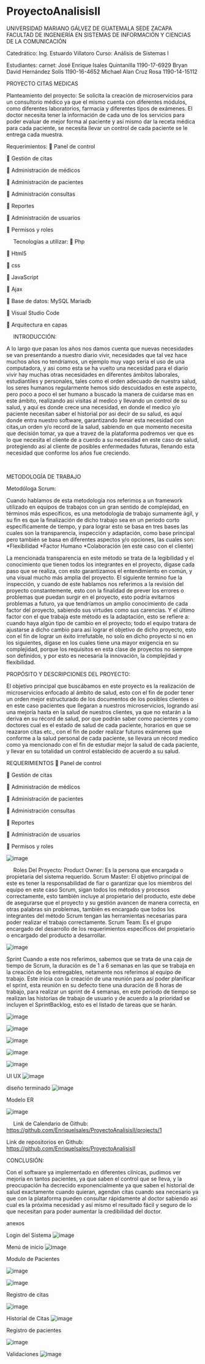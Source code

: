 # ProyectoAnalisisII
UNIVERSIDAD MARIANO GÁLVEZ DE GUATEMALA SEDE ZACAPA
FACULTAD DE INGENIERÍA EN SISTEMAS DE INFORMACIÓN Y CIENCIAS DE LA COMUNICACIÓN

Catedrático: Ing. Estuardo Villatoro 
Curso: Análisis de Sistemas I 

Estudiantes: 							carnet:
José Enrique Isales Quintanilla				1190-17-6929
Bryan David Hernández Solís				1190-16-4652
Michael Alan Cruz Rosa					1190-14-15112

PROYECTO 
CITAS MEDICAS








Planteamiento del proyecto: Se solicita la creación de microservicios para un consultorio médico ya que el mismo cuenta con diferentes módulos, como diferentes laboratorios, farmacia y diferentes tipos de exámenes. El doctor necesita tener la información de cada uno de los servicios para poder evaluar de mejor forma al paciente y así mismo dar la receta médica para cada paciente, se necesita llevar un control de cada paciente se le entrega cada muestra.


Requerimientos: 
	Panel de control 

	Gestión de citas

	Administración de médicos

	Administración de pacientes

	Administración consultas

	Reportes 

	Administración de usuarios

	Permisos y roles



 
Tecnologías a utilizar:
	Php

	Html5

	css

	JavaScript

	Ajax

	Base de datos: MySQL Mariadb

	Visual Studio Code

	Arquitectura en capas


 
INTRODUCCIÓN:


A lo largo que pasan los años nos damos cuenta que nuevas necesidades se van presentando a nuestro diario vivir, necesidades que tal vez hace muchos años no tendríamos, un ejemplo muy vago seria el uso de una computadora, y asi como esta se ha vuelto una necesidad para el diario vivir hay muchas otras necesidades en diferentes ámbitos laborales, estudiantiles y personales, tales como el orden adecuado de nuestra salud, los seres humanos regularmente hemos sido descuidados en este aspecto, pero poco a poco el ser humano a buscado la manera de cuidarse mas en este ámbito, realizando asi visitas al medico y llevando un control de su salud, y aquí es donde crece una necesidad, en donde el medico y/o paciente necesitan saber el historial por asi decir de su salud, es aquí donde entra nuestro software, garantizando llenar esta necesidad con citas,un orden y/o record de la salud, sabiendo en que momento necesita que decisión tomar, ya que a travez de la plataforma podremos ver que es lo que necesita el cliente de a cuerdo a su necesidad en este caso de salud, protegiendo asi al cliente de posibles enfermedades futuras, llenando esta necesidad que conforme los años fue creciendo. 



 

METODOLOGÍA DE TRABAJO

Metodóloga Scrum:

 Cuando hablamos de esta metodología nos referimos a un framework utilizado en equipos de trabajos con un gran sentido de complejidad, en términos más específicos, es una metodología de trabajo sumamente ágil, y su fin es que la finalización de dicho trabajo sea en un periodo corto específicamente de tiempo, y para lograr esto se basa en tres bases las cuales son la transparencia, inspección y adaptación, como base principal pero también se basa en diferentes aspectos y/o opciones, las cuales son: 
*Flexibilidad
*Factor Humano
*Colaboración (en este caso con el cliente)

La mencionada transparencia en este método se trata de la legibilidad y el conocimiento que tienen todos los integrantes en el proyecto, dígase cada paso que se realiza, con esto garantizamos el entendimiento en común, y una visual mucho más amplia del proyecto. 
El siguiente termino fue la inspección, y cuando de este hablamos nos referimos a la revisión del proyecto constantemente, esto con la finalidad de prever los errores o problemas que puedan surgir en el proyecto, esto podría evitarnos problemas a futuro, ya que tendríamos un amplio conocimiento de cada factor del proyecto, sabiendo sus virtudes como sus carencias. 
Y el último factor con el que trabaja este método es la adaptación, esto se refiere a: cuando haya algún tipo de cambio en el proyecto; todo el equipo tratara de ajustarse a dicho cambio para así lograr el objetivo de dicho proyecto, esto con el fin de lograr un éxito irrefutable, no solo en dicho proyecto si no en los siguientes, dígase en los cuales tiene una mayor exigencia en su complejidad, porque los requisitos en esta clase de proyectos no siempre son definidos, y por esto es necesaria la innovación, la complejidad y flexibilidad. 

PROPÓSITO Y DESCRIPCIONES DEL PROYECTO: 

El objetivo principal que buscábamos en este proyecto es la realización de microservicios enfocado al ámbito de salud, esto con el fin de poder tener un orden mejor estructurado de los documentos de los posibles clientes o en este caso pacientes que llegaran a nuestros microservicios, logrando así una mejoría hasta en la salud de nuestros clientes, ya que no estarán a la deriva en su récord de salud, por que podrán saber como pacientes y como doctores cual es el estado de salud de cada paciente, horarios en que se reazaron citas etc., con el fin de poder realizar futuros exámenes que conforme a la salud personal de cada paciente, se llevara un récord medico como ya mencionado con el fin de estudiar mejor la salud de cada paciente, y llevar en su totalidad un control establecido de acuerdo a su salud. 

REQUERIMIENTOS
	Panel de control 

	Gestión de citas

	Administración de médicos

	Administración de pacientes

	Administración consultas

	Reportes

	Administración de usuarios

	Permisos y roles










![image](https://user-images.githubusercontent.com/84251533/139541989-f5988359-18b7-45f8-b13c-5554c42fe3f3.png)














 
Roles Del Proyecto:
Product Owner: Es la persona que encargada o propietaria del sistema requerido. 
Scrum Master: El objetivo principal de este es tener la responsabilidad de fiar o garantizar que los miembros del equipo en este caso Scrum, sigan todos los métodos y procesos correctamente, esto también incluye al propietario del producto, este debe de asegurarse que el proyecto y su gestión avancen de manera correcta, en otras palabras sin problemas, también es encargado que todos los integrantes del método Scrum tengan las herramientas necesarias para poder realizar el trabajo correctamente. 
Scrum Team: Es el grupo encargado del desarrollo de los requerimientos específicos del propietario o encargado del producto a desarrollar.


![image](https://user-images.githubusercontent.com/84251533/139541999-052e757f-3510-4f64-912c-f73438d3c075.png)







Sprint
Cuando a este nos referimos, sabemos que se trata de una caja de tiempo de Scrum, la duración es de 1 a 6 semanas en las que se trabaja en la creación de los entregables, netamente nos referimos al equipo de trabajo. Este inicia con la creación de una reunión para así poder planificar el sprint, esta reunión en su defecto tiene una duración de 8 horas de trabajo, para realizar un sprint de 4 semanas, en este periodo de tiempo se realizan las historias de trabajo de usuario y de acuerdo a la prioridad se incluyen el SprintBacklog, esto es el listado de tareas que se harán. 

![image](https://user-images.githubusercontent.com/84251533/139542007-db9fd3cd-1349-4ea2-a3fa-a5f6c090372a.png)

![image](https://user-images.githubusercontent.com/84251533/139542016-c79484f0-f301-4ec5-bbbf-5de8475a6019.png)


![image](https://user-images.githubusercontent.com/84251533/139542056-c6b1fed0-1fee-4c59-a9a1-ac8cbd3e4ab1.png)


![image](https://user-images.githubusercontent.com/84251533/139542061-62dc1d5f-2c84-4198-b54b-4274ef1c878e.png)

![image](https://user-images.githubusercontent.com/84251533/139542069-9777468f-327e-4067-b023-bf2d80c2fdea.png)




UI UX
![image](https://user-images.githubusercontent.com/84251533/139542142-f2c2a623-44dd-450d-9916-d1a46e054d6e.png)

diseño terminado 
![image](https://user-images.githubusercontent.com/84251533/139542151-a5c6e748-6184-4fd6-a7e7-91be6b337d4a.png)



Modelo ER


![image](https://user-images.githubusercontent.com/84251533/139542175-a6f0301f-877d-44e8-90f1-5f521c945430.png)





 
Link de Calendario de Github: https://github.com/EnriqueIsales/ProyectoAnalisisII/projects/1 
 

Link de repositorios en Github: https://github.com/EnriqueIsales/ProyectoAnalisisII
 
CONCLUSIÓN:

Con el software ya implementado en diferentes clínicas, pudimos ver mejoría en tantos pacientes, ya que saben el control que se lleva, y la preocupación ha decrecido exponencialmente ya que saben el historial de salud exactamente cuando quieran, agendan citas cuando sea necesario ya que con la plataforma pueden consultar rápidamente al doctor sabiendo asi cual es la próxima necesidad y así mismo el resultado fácil y seguro de lo que necesitan para poder aumentar la credibilidad del doctor. 


anexos 

Login del Sistema
![image](https://user-images.githubusercontent.com/84251533/139541871-9b5a1b19-39b6-4ff8-a027-37d86dcac229.png)

Menú de inicio 
![image](https://user-images.githubusercontent.com/84251533/139541888-a0acd2b9-6bcb-405a-b41b-b14ddf5e0ce6.png)


Modulo de Pacientes

![image](https://user-images.githubusercontent.com/84251533/139541894-5903a105-133a-42b0-af43-a390779e236f.png)

![image](https://user-images.githubusercontent.com/84251533/139541897-5de571a9-f7d4-4374-8630-bd02f9baf72c.png)

Registro de citas

![image](https://user-images.githubusercontent.com/84251533/139541900-57ca9c87-a8bc-4bdb-bd68-8f7a508b2e13.png)

Historial de Citas
![image](https://user-images.githubusercontent.com/84251533/139541907-a93f62aa-ccc0-4702-9f5a-c8761975c80e.png)

Registro de pacientes 

![image](https://user-images.githubusercontent.com/84251533/139541913-b492c0e3-8314-4da3-b779-ccf708ba977a.png)

Validaciones
![image](https://user-images.githubusercontent.com/84251533/139541918-2008459f-92c6-4d26-a37c-acbd63672f13.png)



